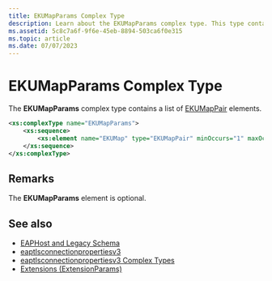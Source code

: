 ```yaml
---
title: EKUMapParams Complex Type
description: Learn about the EKUMapParams complex type. This type contains a list of EKUMapPair elements.
ms.assetid: 5c8c7a6f-9f6e-45eb-8894-503ca6f0e315
ms.topic: article
ms.date: 07/07/2023
---
```


# EKUMapParams Complex Type

The **EKUMapParams** complex type contains a list of [EKUMapPair](eaptlsconnectionpropertiesv3schema-ekumappair-complextype.md) elements.

```XML
<xs:complexType name="EKUMapParams">
    <xs:sequence>
        <xs:element name="EKUMap" type="EKUMapPair" minOccurs="1" maxOccurs="unbounded"/>
    </xs:sequence>
</xs:complexType>
```

## Remarks

The **EKUMapParams** element is optional.

## See also

- [EAPHost and Legacy Schema](eaphost-schemas.md)
- [eaptlsconnectionpropertiesv3](eaptlsconnectionpropertiesv3schema-schema.md)
- [eaptlsconnectionpropertiesv3 Complex Types](eaptlsconnectionpropertiesv3schema-complex-types.md)
- [Extensions (ExtensionParams)](eaptlsconnectionpropertiesv3schema-extensions-extensionparams-element.md)
